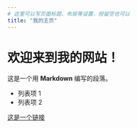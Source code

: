 ```yaml
---
# 这里可以写页面标题、布局等设置，但留空也可以
title: "我的主页"
---
```


# 欢迎来到我的网站！

这是一个用 **Markdown** 编写的段落。

- 列表项 1
- 列表项 2

[这是一个链接](https://example.com)
